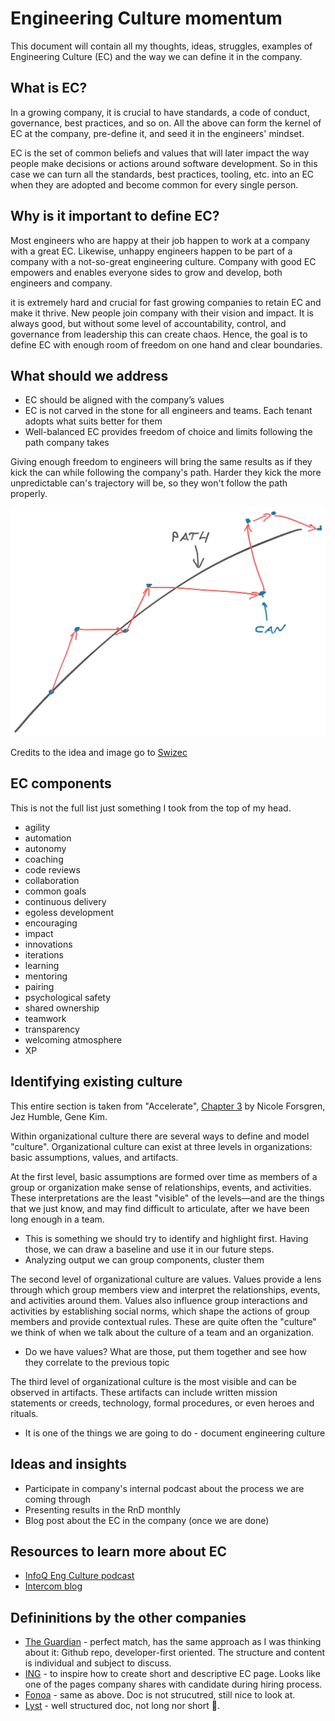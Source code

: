 # Engineering Culture momentum

This document will contain all my thoughts, ideas, struggles, examples of Engineering Culture (EC) and the way we can define it in the company.

## What is EC?

In a growing company, it is crucial to have standards, a code of conduct, governance, best practices, and so on.
All the above can form the kernel of EC at the company, pre-define it, and seed it in the engineers' mindset.

EC is the set of common beliefs and values that will later impact the way people make decisions or actions around software development. So in this case we can turn all the standards, best practices, tooling, etc. into an EC when they are adopted and become common for every single person.

## Why is it important to define EC?

Most engineers who are happy at their job happen to work at a company with a great EC. Likewise, unhappy engineers happen to be part of a company with a not-so-great engineering culture. Company with good EC empowers and enables everyone sides to grow and develop, both engineers and company.

it is extremely hard and crucial for fast growing companies to retain EC and make it thrive. New people join company with their vision and impact. It is always good, but without some level of accountability, control, and governance from leadership this can create chaos. Hence, the goal is to define EC with enough room of freedom on one hand and clear boundaries.

## What should we address

* EC should be aligned with the company’s values
* EC is not carved in the stone for all engineers and teams. Each tenant adopts what suits better for them
* Well-balanced EC provides freedom of choice and limits following the path company takes

Giving enough freedom to engineers will bring the same results as if they kick the can while following the company's path. Harder they kick the more unpredictable can's trajectory will be, so they won't follow the path properly.

![Path of ](./media/The-path-of-a-game-of-kick-the-canhcigbf.webp)

Credits to the idea and image go to [Swizec](https://swizec.com/blog/writing-software-is-like-kicking-a-can/)

## EC components

This is not the full list just something I took from the top of my head.

- agility
- automation
- autonomy
- coaching
- code reviews
- collaboration
- common goals
- continuous delivery
- egoless development
- encouraging
- impact
- innovations
- iterations
- learning
- mentoring
- pairing
- psychological safety
- shared ownership
- teamwork
- transparency
- welcoming atmosphere
- XP

## Identifying existing culture

This entire section is taken from "Accelerate", [Chapter 3](https://www.oreilly.com/library/view/accelerate/9781457191435/14-ch3.xhtml) by Nicole Forsgren, Jez Humble, Gene Kim.

Within organizational culture there are several ways to define and model "culture". Organizational culture can exist at three levels in organizations: basic assumptions, values, and artifacts.

At the first level, basic assumptions are formed over time as members of a group or organization make sense of relationships, events, and activities. These interpretations are the least "visible" of the levels—and are the things that we just know, and may find difficult to articulate, after we have been long enough in a team.

- This is something we should try to identify and highlight first. Having those, we can draw a baseline and use it in our future steps.
- Analyzing output we can group components, cluster them

The second level of organizational culture are values. Values provide a lens through which group members view and interpret the relationships, events, and activities around them. Values also influence group interactions and activities by establishing social norms, which shape the actions of group members and provide contextual rules. These are quite often the "culture" we think of when we talk about the culture of a team and an organization.

- Do we have values? What are those, put them together and see how they correlate to the previous topic

The third level of organizational culture is the most visible and can be observed in artifacts. These artifacts can include written mission statements or creeds, technology, formal procedures, or even heroes and rituals.

- It is one of the things we are going to do - document engineering culture


## Ideas and insights

- Participate in company's internal podcast about the process we are coming through
- Presenting results in the RnD monthly
- Blog post about the EC in the company (once we are done)

## Resources to learn more about EC

- [InfoQ Eng Culture podcast](https://www.infoq.com/engineering-culture-podcast/)
- [Intercom blog](https://www.intercom.com/blog/our-engineering-culture/)

## Defininitions by the other companies

- [The Guardian](https://github.com/guardian/our-engineering-culture) - perfect match, has the same approach as I was thinking about it: Github repo, developer-first oriented. The structure and content is individual and subject to discuss.
- [ING](https://www.ing.jobs/global/careers/expertise/tech/our-engineering-culture.htm) - to inspire how to create short and descriptive EC page. Looks like one of the pages company shares with candidate during hiring process.
- [Fonoa](https://www.fonoa.com/life-at-fonoa/building-a-world-class-engineering-culture-at-fonoa) - same as above. Doc is not strucutred, still nice to look at.
- [Lyst](https://making.lyst.com/2021/10/21/engineering-principles/) - well structured doc, not long nor short 🤷.
